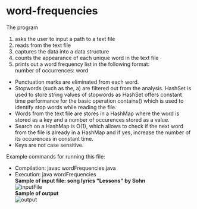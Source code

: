 # word-frequencies
The program 
1. asks the user to input a path to a text file
2. reads from the text file
3. captures the data into a data structure
4. counts the appearance of each unique word in the text file
5. prints out a word frequency list in the following format:<br/>
 number of occurrences: word

- Punctuation marks are eliminated from each word.
- Stopwords (such as the, a) are filtered out from the analysis. HashSet is used to store string values of stopwords
as HashSet offers constant time performance for the basic operation contains() which is used to identify stop words while 
reading the file.
- Words from the text file are stores in a HashMap where the word is stored as a key and a number of occurences stored as a value.
- Search on a HashMap is O(1), which allows to check if the next word from the file is already in a HashMap 
and if yes, increase the number of its occurences in constant time.
- Keys are not case sensitive.

Example commands for running this file:
 *  Compilation:  javac wordFrequencies.java
 *  Execution:    java wordFrequencies<br/>
**Sample of input file: song lyrics "Lessons" by Sohn**<br/>
![inputFile](https://user-images.githubusercontent.com/41156932/70396525-e5114a00-19d7-11ea-8ea0-879d51559089.jpg)<br/>
**Sample of output**<br/>
![output](https://user-images.githubusercontent.com/41156932/70396554-24d83180-19d8-11ea-808d-b14a669f1b7f.jpg)

 
